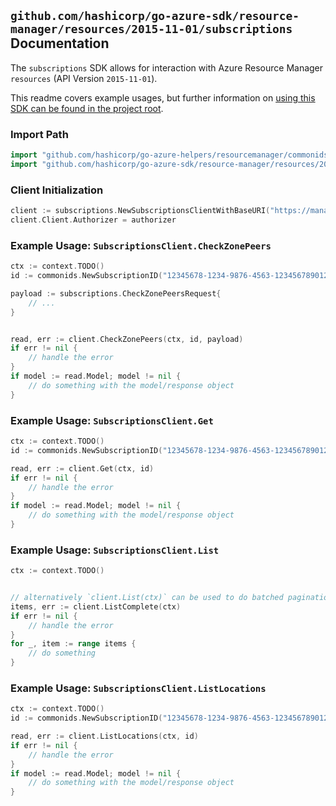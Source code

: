 
## `github.com/hashicorp/go-azure-sdk/resource-manager/resources/2015-11-01/subscriptions` Documentation

The `subscriptions` SDK allows for interaction with Azure Resource Manager `resources` (API Version `2015-11-01`).

This readme covers example usages, but further information on [using this SDK can be found in the project root](https://github.com/hashicorp/go-azure-sdk/tree/main/docs).

### Import Path

```go
import "github.com/hashicorp/go-azure-helpers/resourcemanager/commonids"
import "github.com/hashicorp/go-azure-sdk/resource-manager/resources/2015-11-01/subscriptions"
```


### Client Initialization

```go
client := subscriptions.NewSubscriptionsClientWithBaseURI("https://management.azure.com")
client.Client.Authorizer = authorizer
```


### Example Usage: `SubscriptionsClient.CheckZonePeers`

```go
ctx := context.TODO()
id := commonids.NewSubscriptionID("12345678-1234-9876-4563-123456789012")

payload := subscriptions.CheckZonePeersRequest{
	// ...
}


read, err := client.CheckZonePeers(ctx, id, payload)
if err != nil {
	// handle the error
}
if model := read.Model; model != nil {
	// do something with the model/response object
}
```


### Example Usage: `SubscriptionsClient.Get`

```go
ctx := context.TODO()
id := commonids.NewSubscriptionID("12345678-1234-9876-4563-123456789012")

read, err := client.Get(ctx, id)
if err != nil {
	// handle the error
}
if model := read.Model; model != nil {
	// do something with the model/response object
}
```


### Example Usage: `SubscriptionsClient.List`

```go
ctx := context.TODO()


// alternatively `client.List(ctx)` can be used to do batched pagination
items, err := client.ListComplete(ctx)
if err != nil {
	// handle the error
}
for _, item := range items {
	// do something
}
```


### Example Usage: `SubscriptionsClient.ListLocations`

```go
ctx := context.TODO()
id := commonids.NewSubscriptionID("12345678-1234-9876-4563-123456789012")

read, err := client.ListLocations(ctx, id)
if err != nil {
	// handle the error
}
if model := read.Model; model != nil {
	// do something with the model/response object
}
```
